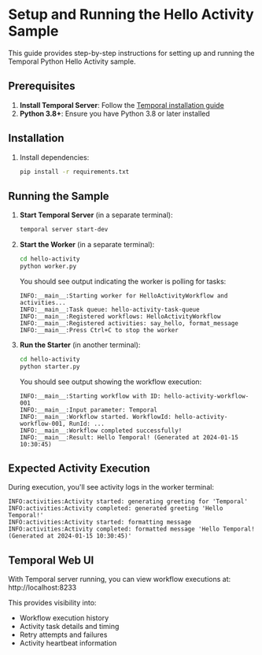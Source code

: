 # Setup and Running the Hello Activity Sample

This guide provides step-by-step instructions for setting up and running the Temporal Python Hello Activity sample.

## Prerequisites

1. **Install Temporal Server**: Follow the [Temporal installation guide](https://docs.temporal.io/docs/server/quick-install/)
2. **Python 3.8+**: Ensure you have Python 3.8 or later installed

## Installation

1. Install dependencies:
   ```bash
   pip install -r requirements.txt
   ```

## Running the Sample

1. **Start Temporal Server** (in a separate terminal):
   ```bash
   temporal server start-dev
   ```

2. **Start the Worker** (in a separate terminal):
   ```bash
   cd hello-activity
   python worker.py
   ```
   
   You should see output indicating the worker is polling for tasks:
   ```
   INFO:__main__:Starting worker for HelloActivityWorkflow and activities...
   INFO:__main__:Task queue: hello-activity-task-queue
   INFO:__main__:Registered workflows: HelloActivityWorkflow
   INFO:__main__:Registered activities: say_hello, format_message
   INFO:__main__:Press Ctrl+C to stop the worker
   ```

3. **Run the Starter** (in another terminal):
   ```bash
   cd hello-activity
   python starter.py
   ```
   
   You should see output showing the workflow execution:
   ```
   INFO:__main__:Starting workflow with ID: hello-activity-workflow-001
   INFO:__main__:Input parameter: Temporal
   INFO:__main__:Workflow started. WorkflowId: hello-activity-workflow-001, RunId: ...
   INFO:__main__:Workflow completed successfully!
   INFO:__main__:Result: Hello Temporal! (Generated at 2024-01-15 10:30:45)
   ```

## Expected Activity Execution

During execution, you'll see activity logs in the worker terminal:

```
INFO:activities:Activity started: generating greeting for 'Temporal'
INFO:activities:Activity completed: generated greeting 'Hello Temporal!'
INFO:activities:Activity started: formatting message
INFO:activities:Activity completed: formatted message 'Hello Temporal! (Generated at 2024-01-15 10:30:45)'
```

## Temporal Web UI

With Temporal server running, you can view workflow executions at:
http://localhost:8233

This provides visibility into:
- Workflow execution history
- Activity task details and timing
- Retry attempts and failures
- Activity heartbeat information